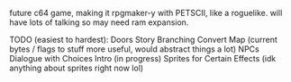 future c64 game, making it rpgmaker-y with PETSCII, like a roguelike. will have lots of talking so may need ram expansion. 

TODO (easiest to hardest):
Doors
Story Branching
Convert Map (current bytes / flags to stuff more useful, would abstract things a lot)
NPCs
Dialogue with Choices
Intro (in progress)
Sprites for Certain Effects (idk anything about sprites right now lol)
